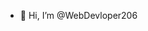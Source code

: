 - 👋 Hi, I’m @WebDevloper206

<!---
WebDevloper206/WebDevloper206 is a ✨ special ✨ repository because its `README.md` (this file) appears on your GitHub profile.
You can click the Preview link to take a look at your changes.
--->
